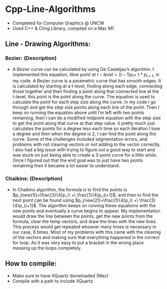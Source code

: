# Cpp-Line-Algorithms
* Completed for Computer Graphics @ UNCW
* Used C++ & CImg Library, compiled on a Mac M1 

## Line - Drawing Algorithms: 
### Bezier: (Description)
* A Bezier curve can be calculated by using De Casteljau’s algorithm. I implemented this equation, $New\ point\ at\ t-level=(t-1)p_i+\ t\ \ast\ p_{i+1}$, in my code. A Bezier curve is a parametric curve that has smooth edges. It is calculated by starting at a t-level, finding along each edge, connecting those together and then finding a point along that connected line at the t-level, this point is the point along the curve. The equation is used to calculate the point for each step size along the curve. In my code I go through and get the step size points along each line of the point. Then I keep on running the equation above until I’m left with two points remaining, then I can do a modified midpoint equation with the step size to get the point along that curve at that step value. it pretty much just calculates the points for a degree less each time so each iteration I lose a degree and then when the degree is 2, I can find the point along the curve. Some of the challenges included segmentation errors, and problems with not clearing vectors or not adding to the vector correctly. I also had a big issue with trying to figure out a good way to start and was stuck on just being able to create a 3-point curve for a little while. Once I figured out that the end goal was to just have two points remaining then it became a lot easier to understand. 
### Chaikins: (Description)
* In Chaikins algorithm, the formula is to find the points is  $p_{new(1)}=\frac{3}{4}p_i\ +\ \frac{1}{4}p_{i+1}$, and then to find the next point can be found using $p_{new(2)}=\frac{1}{4}p_i\ +\ \frac{3}{4}p_{i+1}$. The algorithm keeps on running these equations with the new points and eventually a curve begins to appear. My implementation would draw the line between the points, get the new points from the formula, clear the temp vectors, and draw the lines with the new lines. This process would get repeated whoever many times is necessary in our case, 6 times. Most of my problems with this came with the clearing of the vectors and making sure that everything happened in the correct for loop. As it was very easy to put a bracket in the wrong place messing up the loops completely. 


## How to compile: 
* Make sure to have XQuartz donwloaded (Mac)
* Compile with a path to include XQuartz




